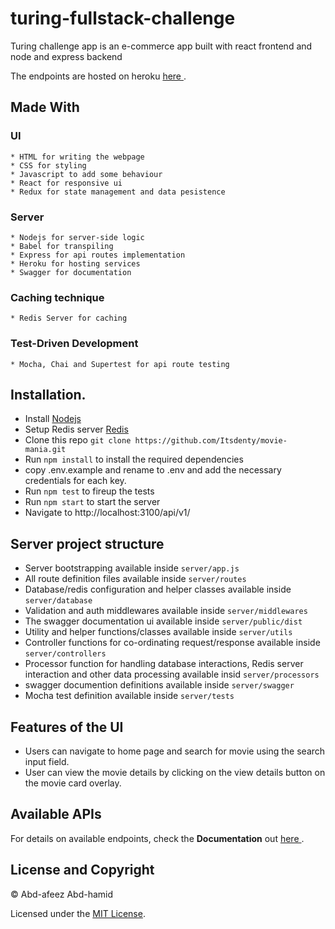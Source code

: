 # turing-fullstack-challenge

Turing challenge app is an e-commerce app built with react frontend and node and express backend

The endpoints are hosted on heroku [ here ](https://movie-mania-20.herokuapp.com/api/v1/).

## Made With
  ### UI
    * HTML for writing the webpage
    * CSS for styling
    * Javascript to add some behaviour
    * React for responsive ui
    * Redux for state management and data pesistence
  
  ### Server
    * Nodejs for server-side logic
    * Babel for transpiling
    * Express for api routes implementation
    * Heroku for hosting services
    * Swagger for documentation

  ### Caching technique
    * Redis Server for caching
  
  ### Test-Driven Development
    * Mocha, Chai and Supertest for api route testing

## Installation.
  * Install [Nodejs](https://nodejs.org/en/download/)
  * Setup Redis server [Redis](https://redis.io/)
  * Clone this repo ``` git clone https://github.com/Itsdenty/movie-mania.git ```
  * Run ```npm install``` to install the required dependencies
  * copy .env.example and rename to .env and add the necessary credentials for each key.
  * Run ```npm test``` to fireup the tests
  * Run ```npm start``` to start the server
  * Navigate to http://localhost:3100/api/v1/

## Server project structure
  * Server bootstrapping available inside ```server/app.js```
  * All route definition files available inside ```server/routes```
  * Database/redis configuration and helper classes available inside ```server/database```
  * Validation and auth middlewares available inside ```server/middlewares```
  * The swagger documentation ui available inside ```server/public/dist```
  * Utility and helper functions/classes available inside ```server/utils```
  * Controller functions for co-ordinating request/response available inside ```server/controllers```
  * Processor function for handling database interactions, Redis server interaction and  other data processing available insid ```server/processors```
  * swagger documention definitions available inside ```server/swagger```
  * Mocha test definition available inside ```server/tests```

## Features of the UI
* Users can navigate to home page and search for movie using the search input field.
* User can view the movie details by clicking on the view details button on the movie card overlay.

## Available APIs
For details on available endpoints, check the **Documentation** out [ here ](https://movie-mania-20.herokuapp.com/api-docs/).

## License and Copyright
&copy; Abd-afeez Abd-hamid

Licensed under the [MIT License](LICENSE).
